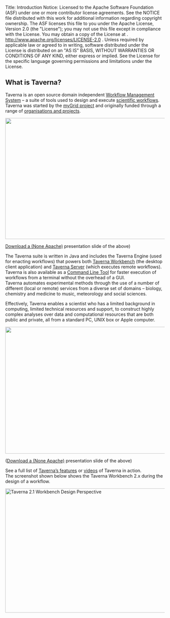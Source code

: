 Title:     Introduction
Notice:    Licensed to the Apache Software Foundation (ASF) under one
           or more contributor license agreements.  See the NOTICE file
           distributed with this work for additional information
           regarding copyright ownership.  The ASF licenses this file
           to you under the Apache License, Version 2.0 (the
           "License"); you may not use this file except in compliance
           with the License.  You may obtain a copy of the License at
           .
             http://www.apache.org/licenses/LICENSE-2.0
           .
           Unless required by applicable law or agreed to in writing,
           software distributed under the License is distributed on an
           "AS IS" BASIS, WITHOUT WARRANTIES OR CONDITIONS OF ANY
           KIND, either express or implied.  See the License for the
           specific language governing permissions and limitations
           under the License.

<h2>What is Taverna?</h2>
<p>
Taverna is an open source domain independent <a href="/introduction/what-is-a-workflow-management-system">Workflow Management System</a> &#8211; 
a suite of tools used to design and execute <a href="/introduction/why-use-workflows/">scientific workflows</a>.
Taverna was started by the <a href="http://www.mygrid.org.uk">myGrid project</a> and originally funded through a range of <a href="/about/supporters/">organisations and projects</a>.
</p>
<p class="row text-center">
<a href="/img/Taverna_Intro_slide1.png"><img width="680" height = "382" title="Taverna_Intro_slide1" src="/img/Taverna_Intro_slide1.png" alt="" semap="#tavernamap" /></a></p>
<map name="tavernamap">
<area shape="rect" coords="200,100,300,193" href="http://www.taverna.org.uk/download/workbench/" alt="Taverna Workbench" />
<area shape="rect" coords="316,102,415,196" href="http://www.taverna.org.uk/developers/work-in-progress/taverna-lite/" alt="Taverna Lite" />
<area shape="rect" coords="100,143,184,188" href="http://www.panacea-lr.eu/" alt="Panacea" />
<area shape="rect" coords="3,137,98,177" href="http://www.biocatalogue.org/" alt="Biocatalogue" />
<area shape="rect" coords="14,184,169,218" href="https://www.biodiversitycatalogue.org/" alt="Bio Diversity Catalogue" />
<area shape="rect" coords="26,69,181,107" href="http://www.myexperiment.org/" alt="My Experiment" />
<area shape="rect" coords="28,264,86,308" href="http://soaplab.sourceforge.net/soaplab1/" alt="SoapLab" />
<area shape="rect" coords="84,268,177,301" href="http://www.unicore.eu/" alt="UNICORE" />
<area shape="rect" coords="29,300,80,335" href="http://www.r-project.org/" alt="R Project" />
<area shape="rect" coords="80,300,131,335" href="http://www.biomart.org/" alt="Biomart" />
<area shape="rect" coords="131,300,182,335" href="http://www.beanshell.org/" alt="BeanShell" />
<area shape="rect" coords="38,337,101,379" href="http://sadiframework.org/content/" alt="SADI" />
<area shape="rect" coords="120,332,166,374" href="http://office.microsoft.com/en-gb/excel/" alt="Excel" />
<area shape="rect" coords="632,165,678,207" href="http://office.microsoft.com/en-gb/excel/" alt="Excel" />
<area shape="rect" coords="478,87,554,145" href="http://www.biovel.eu/" alt="Biovel" />
<area shape="rect" coords="584,83,646,138" href="http://www.evo-uk.org/" alt="EVO" />
<area shape="rect" coords="436,164,537,209" href="https://main.g2.bx.psu.edu/" alt="Galaxy" />
<area shape="rect" coords="536,161,637,206" href="http://code.google.com/p/google-refine/" alt="Google Refine" />
<area shape="rect" coords="194,216,313,285" href="http://www.taverna.org.uk/documentation/taverna-2-x/provenance/" alt="Provenance" />
<area shape="rect" coords="194,279,313,341" href="http://www.taverna.org.uk/developers/work-in-progress/components/" alt="Taverna Components" />
<area shape="rect" coords="321,215,427,292" href="http://www.taverna.org.uk/documentation/taverna-2-x/server/" alt="Taverna Server" />
<area shape="rect" coords="319,283,425,341" href="http://www.taverna.org.uk/developers/work-in-progress/interaction/" alt="Interaction Server" />
<area shape="rect" coords="434,221,552,288" href="http://www.taverna.org.uk/developers/work-in-progress/taverna-player/" alt="Taverna Player" />
<area shape="rect" coords="554,222,678,290" href="http://www.taverna.org.uk/download/server/2-2/" alt="Taverna Virtual Machine" />
<area shape="rect" coords="434,284,558,352" href="http://www.taverna.org.uk/download/command-line-tool/" alt="Command Line Tool" />
<area shape="rect" coords="560,290,678,358" href="http://www.osgi.org/Main/HomePage" alt="OSGi Alliance" />
<area shape="rect" coords="200,344,422,380" href="http://www.taverna.org.uk/documentation/faq/security/" alt="Security" /> 
</map>
<p> 
<a href="http://www.taverna.org.uk/pages/wp-content/uploads/2013/05/Taverna-Intro-slide1.pptx">Download a (None Apache)</a>  presentation slide of the above)
</p>
<p>
The Taverna suite is written in Java and includes the Taverna Engine (used for enacting workflows) that powers both 
<a href="/download/taverna-2-x/">Taverna Workbench</a> (the desktop client application) and 
<a href="/download/taverna-server/">Taverna Server</a> (which executes remote workflows). 
Taverna is also available as a <a href="/documentation/taverna-2-x/command-line-tool/">Command Line Tool</a> 
for faster execution of workflows from a terminal without the overhead of a GUI.<br/>
Taverna automates experimental methods through the use of a number of different (local or remote) services from a diverse set of domains &#8211; biology, chemistry and medicine to music, meteorology and social sciences.
</p>
<p>Effectively, Taverna enables a scientist who has a limited background in computing, 
limited technical resources and support, 
to construct highly complex analyses over data and computational resources that are both public and private, 
all from a standard PC, UNIX box or Apple computer.
</p>
<p>
<a href="/img/Taverna_Spectrum_Slide.png">
    <img wp-image-8063" title="Taverna_Spectrum_Slide" src="/img/Taverna_Spectrum_Slide.png" alt="" width="680" height="400" />
</a>
</p>
<p>
(<a href="http://www.taverna.org.uk/pages/wp-content/uploads/2013/05/Taverna_Spectrum_Slide.pptx">Download a (None Apache)</a> 
presentation slide of the above)
</p>
<p>
See a full list of <a href="/introduction/taverna-features/">Taverna&#8217;s features</a> or 
<a href="/documentation/videos/">videos</a> of Taverna in action.
<br/>
The screenshot shown below shows the Taverna Workbench 2.x during the design of a workflow.
</p>
<p>
<img src="/img/Taverna_Workbench.png" alt="Taverna 2.1 Workbench Design Perspective" width="606" height="392" />
</p>